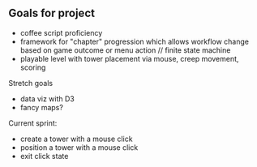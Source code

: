 ## Goals for project

- coffee script proficiency
- framework for "chapter" progression which allows workflow change based on game outcome or menu action  // finite state machine 
- playable level with tower placement via mouse, creep movement, scoring

Stretch goals
- data viz with D3
- fancy maps? 

Current sprint: 
- create a tower with a mouse click
- position a tower with a mouse click 
- exit click state

